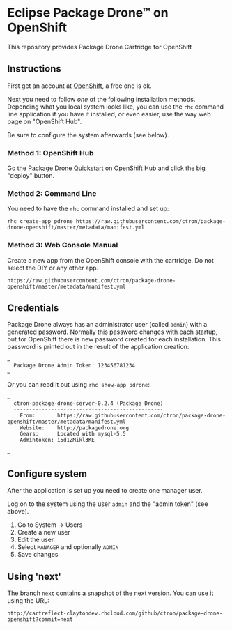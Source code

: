 # Eclipse Package Drone™ on OpenShift

This repository provides Package Drone Cartridge for OpenShift

## Instructions

First get an account at [OpenShift](https://openshift.redhat.com), a free one is ok.

Next you need to follow *one* of the following installation methods. Depending what you local system looks like,
you can use the `rhc` command line application if you have it installed, or even easier, use the way web page
on "OpenShift Hub". 

Be sure to configure the system afterwards (see below).

### Method 1: OpenShift Hub

Go the [Package Drone Quickstart](https://hub.openshift.com/quickstarts/90-package-drone) on OpenShift Hub and click the big "deploy" button.

### Method 2: Command Line

You need to have the `rhc` command installed and set up:

```
rhc create-app pdrone https://raw.githubusercontent.com/ctron/package-drone-openshift/master/metadata/manifest.yml
```

### Method 3: Web Console Manual

Create a new app from the OpenShift console with the cartridge. Do not select the DIY or any other app.

```
https://raw.githubusercontent.com/ctron/package-drone-openshift/master/metadata/manifest.yml
```

## Credentials

Package Drone always has an administrator user (called `admin`) with a generated password. Normally this password changes with each startup, but for
OpenShift there is new password created for each installation. This password is printed out in the result of the application creation:

```
…
  Package Drone Admin Token: 123456781234
…
```

Or you can read it out using `rhc show-app pdrone`:

```
…
  ctron-package-drone-server-0.2.4 (Package Drone)
  ------------------------------------------------
    From:       https://raw.githubusercontent.com/ctron/package-drone-openshift/master/metadata/manifest.yml
    Website:    http://packagedrone.org
    Gears:      Located with mysql-5.5
    Admintoken: i5d1ZMikl3KE

…
```

## Configure system

After the application is set up you need to create one manager user.

Log on to the system using the user `admin` and the "admin token" (see above).

1. Go to System -> Users
2. Create a new user
3. Edit the user
4. Select `MANAGER` and optionally `ADMIN`
5. Save changes

## Using 'next'

The branch `next` contains a snapshot of the next version. You can use it using the URL:

```
http://cartreflect-claytondev.rhcloud.com/github/ctron/package-drone-openshift?commit=next
```


